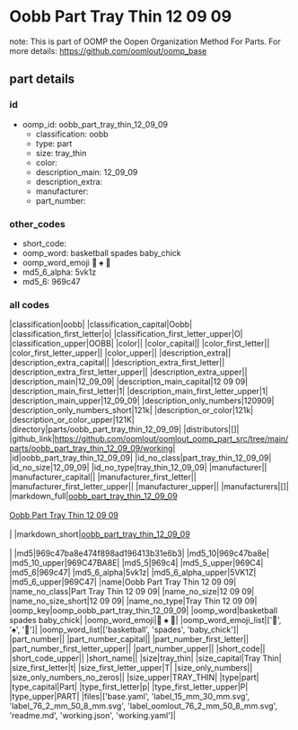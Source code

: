 # Oobb Part Tray Thin 12 09 09  

note: This is part of OOMP the Oopen Organization Method For Parts. For more details: https://github.com/oomlout/oomp_base

##  part details





### id
* oomp_id: oobb_part_tray_thin_12_09_09
  * classification: oobb
  * type: part
  * size: tray_thin
  * color: 
  * description_main: 12_09_09
  * description_extra: 
  * manufacturer: 
  * part_number: 

### other_codes
* short_code: 
* oomp_word: basketball spades baby_chick
* oomp_word_emoji :basketball: :spades: :baby_chick:
* md5_6_alpha: 5vk1z
* md5_6: 969c47

### all codes 
|classification|oobb|
|classification_capital|Oobb|
|classification_first_letter|o|
|classification_first_letter_upper|O|
|classification_upper|OOBB|
|color||
|color_capital||
|color_first_letter||
|color_first_letter_upper||
|color_upper||
|description_extra||
|description_extra_capital||
|description_extra_first_letter||
|description_extra_first_letter_upper||
|description_extra_upper||
|description_main|12_09_09|
|description_main_capital|12 09 09|
|description_main_first_letter|1|
|description_main_first_letter_upper|1|
|description_main_upper|12_09_09|
|description_only_numbers|120909|
|description_only_numbers_short|121k|
|description_or_color|121k|
|description_or_color_upper|121K|
|directory|parts/oobb_part_tray_thin_12_09_09|
|distributors|[]|
|github_link|https://github.com/oomlout/oomlout_oomp_part_src/tree/main/parts/oobb_part_tray_thin_12_09_09/working|
|id|oobb_part_tray_thin_12_09_09|
|id_no_class|part_tray_thin_12_09_09|
|id_no_size|12_09_09|
|id_no_type|tray_thin_12_09_09|
|manufacturer||
|manufacturer_capital||
|manufacturer_first_letter||
|manufacturer_first_letter_upper||
|manufacturer_upper||
|manufacturers|[]|
|markdown_full|[oobb_part_tray_thin_12_09_09](https://github.com/oomlout/oomlout_oomp_part_src/tree/main/parts/oobb_part_tray_thin_12_09_09/working)<br>[](https://github.com/oomlout/oomlout_oomp_part_src/tree/main/parts/oobb_part_tray_thin_12_09_09/working)<br>[Oobb Part Tray Thin 12 09 09](https://github.com/oomlout/oomlout_oomp_part_src/tree/main/parts/oobb_part_tray_thin_12_09_09/working)<br><br>|
|markdown_short|[oobb_part_tray_thin_12_09_09](https://github.com/oomlout/oomlout_oomp_part_src/tree/main/parts/oobb_part_tray_thin_12_09_09/working)<br><br>|
|md5|969c47ba8e474f898ad196413b31e6b3|
|md5_10|969c47ba8e|
|md5_10_upper|969C47BA8E|
|md5_5|969c4|
|md5_5_upper|969C4|
|md5_6|969c47|
|md5_6_alpha|5vk1z|
|md5_6_alpha_upper|5VK1Z|
|md5_6_upper|969C47|
|name|Oobb Part Tray Thin 12 09 09|
|name_no_class|Part Tray Thin 12 09 09|
|name_no_size|12 09 09|
|name_no_size_short|12 09 09|
|name_no_type|Tray Thin 12 09 09|
|oomp_key|oomp_oobb_part_tray_thin_12_09_09|
|oomp_word|basketball spades baby_chick|
|oomp_word_emoji|:basketball: :spades: :baby_chick:|
|oomp_word_emoji_list|[':basketball:', ':spades:', ':baby_chick:']|
|oomp_word_list|['basketball', 'spades', 'baby_chick']|
|part_number||
|part_number_capital||
|part_number_first_letter||
|part_number_first_letter_upper||
|part_number_upper||
|short_code||
|short_code_upper||
|short_name||
|size|tray_thin|
|size_capital|Tray Thin|
|size_first_letter|t|
|size_first_letter_upper|T|
|size_only_numbers||
|size_only_numbers_no_zeros||
|size_upper|TRAY_THIN|
|type|part|
|type_capital|Part|
|type_first_letter|p|
|type_first_letter_upper|P|
|type_upper|PART|
|files|['base.yaml', 'label_15_mm_30_mm.svg', 'label_76_2_mm_50_8_mm.svg', 'label_oomlout_76_2_mm_50_8_mm.svg', 'readme.md', 'working.json', 'working.yaml']|
